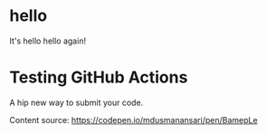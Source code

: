 # hello
It's hello hello again!

# Testing GitHub Actions
A hip new way to submit your code.

Content source: https://codepen.io/mdusmanansari/pen/BamepLe